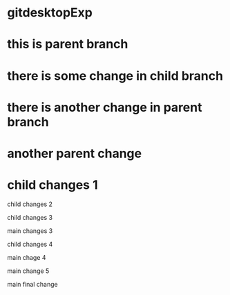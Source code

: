 # gitdesktopExp

# this is parent branch

# there is some change in child branch

# there is another change in parent branch

# another parent change

# child changes 1

child changes 2

child changes 3

main changes 3

child changes 4

main chage 4

main change 5

main final change
